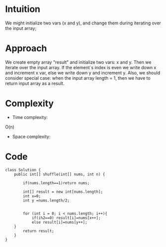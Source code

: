 # Intuition
<!-- Describe your first thoughts on how to solve this problem. -->
We might initialize two vars (x and y), and change them during iterating over the input array;
# Approach
<!-- Describe your approach to solving the problem. -->
We create empty array "result" and initialize two vars: x and y. Then we iterate over the input array. If the element`s index is even we write down x and increment x var, else we write down y and increment y. Also, we should consider special case: when the input array length = 1, then we have to return input array as a result.

# Complexity
- Time complexity:
<!-- Add your time complexity here, e.g. $$O(n)$$ -->
O(n)
- Space complexity:
<!-- Add your space complexity here, e.g. $$O(n)$$ -->

# Code
```
class Solution {
    public int[] shuffle(int[] nums, int n) {

        if(nums.length==1)return nums;

        int[] result = new int[nums.length];
        int x=0;
        int y =nums.length/2;


        for (int i = 0; i < nums.length; i++){
            if(i%2==0) result[i]=nums[x++];
            else result[i]=nums[y++];
    }
        return result;
    }
}
```